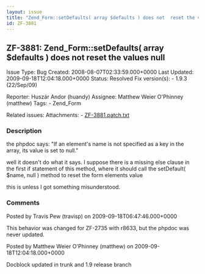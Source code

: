 ```yaml
---
layout: issue
title: "Zend_Form::setDefaults( array $defaults ) does not  reset the values null"
id: ZF-3881
---
```


ZF-3881: Zend\_Form::setDefaults( array $defaults ) does not reset the values null
----------------------------------------------------------------------------------

 Issue Type: Bug Created: 2008-08-07T02:33:59.000+0000 Last Updated: 2009-09-18T12:04:18.000+0000 Status: Resolved Fix version(s): - 1.9.3 (22/Sep/09)
 
 Reporter:  Huszár Andor (huandy)  Assignee:  Matthew Weier O'Phinney (matthew)  Tags: - Zend\_Form
 
 Related issues: 
 Attachments: - [ZF-3881.patch.txt](/issues/secure/attachment/12220/ZF-3881.patch.txt)
 
### Description

the phpdoc says: "If an element's name is not specified as a key in the array, its value is set to null."

well it doesn't do what it says. I suppose there is a missing else clause in the first if statement of this method, where it should call the setDefault( $name, null ) method to reset the form elements value

this is unless I got something misunderstood.

 

 

### Comments

Posted by Travis Pew (travisp) on 2009-09-18T06:47:46.000+0000

This behavior was changed for ZF-2735 with r8633, but the phpdoc was never updated.

 

 

Posted by Matthew Weier O'Phinney (matthew) on 2009-09-18T12:04:18.000+0000

Docblock updated in trunk and 1.9 release branch

 

 